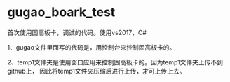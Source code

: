 # gugao_boark_test
首次使用固高板卡，调试的代码。使用vs2017，C#

1、gugao文件里面写的代码是，用控制台来控制固高板卡的。

2、temp1文件夹是使用窗口应用来控制固高板卡的。因为temp1文件夹上传不到github上，
因此将temp1文件夹压缩后进行上传，才可上传上去。
